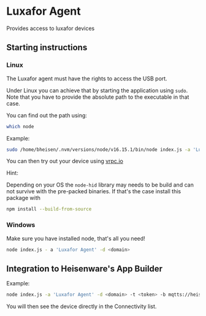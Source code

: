 # Luxafor Agent

Provides access to luxafor devices

## Starting instructions

### Linux

The Luxafor agent must have the rights to access the USB port.

Under Linux you can achieve that by starting the application using `sudo`.
Note that you have to provide the absolute path to the executable in that case.

You can find out the path using:

```bash
which node
```

Example:

```bash
sudo /home/bheisen/.nvm/versions/node/v16.15.1/bin/node index.js -a 'Luxafor Agent' -d <domain>
```

You can then try out your device using [vrpc.io](https://live.vrpc.io)

Hint:

Depending on your OS the `node-hid` library may needs to be build and can not
survive with the pre-packed binaries. If that's the case install this package with

```bash
npm install --build-from-source
```

### Windows

Make sure you have installed node, that's all you need!

```bash
node index.js - a 'Luxafor Agent' -d <domain>
```

## Integration to Heisenware's App Builder

Example:

```bash
node index.js -a 'Luxafor Agent' -d <domain> -t <token> -b mqtts://heisenware.rocks --bestEffort
```

You will then see the device directly in the Connectivity list.

